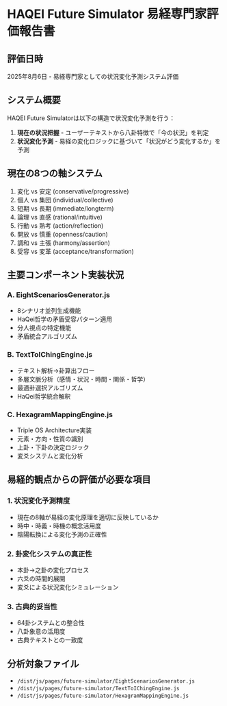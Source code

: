 # HAQEI Future Simulator 易経専門家評価報告書

## 評価日時
2025年8月6日 - 易経専門家としての状況変化予測システム評価

## システム概要
HAQEI Future Simulatorは以下の構造で状況変化予測を行う：

1. **現在の状況把握** - ユーザーテキストから八卦特徴で「今の状況」を判定
2. **状況変化予測** - 易経の変化ロジックに基づいて「状況がどう変化するか」を予測

## 現在の8つの軸システム
1. 変化 vs 安定 (conservative/progressive)
2. 個人 vs 集団 (individual/collective) 
3. 短期 vs 長期 (immediate/longterm)
4. 論理 vs 直感 (rational/intuitive)
5. 行動 vs 熟考 (action/reflection)
6. 開放 vs 慎重 (openness/caution)
7. 調和 vs 主張 (harmony/assertion)
8. 受容 vs 変革 (acceptance/transformation)

## 主要コンポーネント実装状況

### A. EightScenariosGenerator.js
- 8シナリオ並列生成機能
- HaQei哲学の矛盾受容パターン適用
- 分人視点の特定機能
- 矛盾統合アルゴリズム

### B. TextToIChingEngine.js
- テキスト解析→卦算出フロー
- 多層文脈分析（感情・状況・時間・関係・哲学）
- 最適卦選択アルゴリズム
- HaQei哲学統合解釈

### C. HexagramMappingEngine.js
- Triple OS Architecture実装
- 元素・方向・性質の識別
- 上卦・下卦の決定ロジック
- 変爻システムと変化分析

## 易経的観点からの評価が必要な項目

### 1. 状況変化予測精度
- 現在の8軸が易経の変化原理を適切に反映しているか
- 時中・時義・時機の概念活用度
- 陰陽転換による変化予測の正確性

### 2. 卦変化システムの真正性
- 本卦→之卦の変化プロセス
- 六爻の時間的展開
- 変爻による状況変化シミュレーション

### 3. 古典的妥当性
- 64卦システムとの整合性
- 八卦象意の活用度
- 古典テキストとの一致度

## 分析対象ファイル
- `/dist/js/pages/future-simulator/EightScenariosGenerator.js`
- `/dist/js/pages/future-simulator/TextToIChingEngine.js`  
- `/dist/js/pages/future-simulator/HexagramMappingEngine.js`